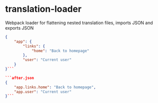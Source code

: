 # translation-loader
Webpack loader for flattening nested translation files, imports JSON and exports JSON

```before.json
{
    "app": {
        "links": {
            "home": "Back to homepage"
        },
        "user": "Current user"        
    }
}```

```after.json
{
    "app.links.home": "Back to homepage",
    "app.user": "Current user"
}```
